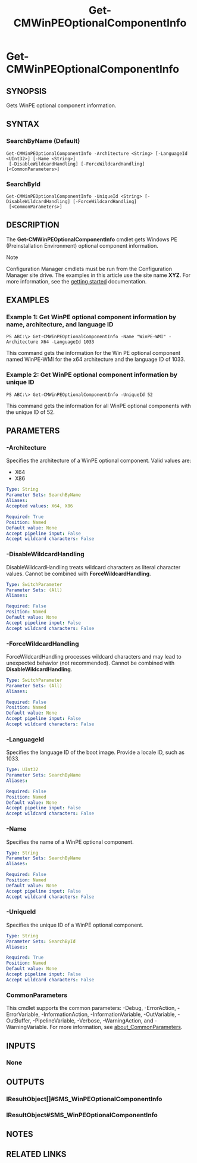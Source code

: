 ﻿---
description: Gets WinPE optional component information.
external help file: AdminUI.PS.Osd.dll-Help.xml
Module Name: ConfigurationManager
ms.date: 05/05/2019
schema: 2.0.0
title: Get-CMWinPEOptionalComponentInfo
---

# Get-CMWinPEOptionalComponentInfo

## SYNOPSIS
Gets WinPE optional component information.

## SYNTAX

### SearchByName (Default)
```
Get-CMWinPEOptionalComponentInfo -Architecture <String> [-LanguageId <UInt32>] [-Name <String>]
 [-DisableWildcardHandling] [-ForceWildcardHandling] [<CommonParameters>]
```

### SearchById
```
Get-CMWinPEOptionalComponentInfo -UniqueId <String> [-DisableWildcardHandling] [-ForceWildcardHandling]
 [<CommonParameters>]
```

## DESCRIPTION
The **Get-CMWinPEOptionalComponentInfo** cmdlet gets Windows PE (Preinstallation Environment) optional component information.

> [!NOTE]
> Configuration Manager cmdlets must be run from the Configuration Manager site drive.
> The examples in this article use the site name **XYZ**. For more information, see the
> [getting started](/powershell/sccm/overview) documentation.

## EXAMPLES

### Example 1: Get WinPE optional component information by name, architecture, and language ID
```
PS ABC:\> Get-CMWinPEOptionalComponentInfo -Name "WinPE-WMI" -Architecture X64 -LanguageId 1033
```

This command gets the information for the Win PE optional component named WinPE-WMI for the x64 architecture and the language ID of 1033.

### Example 2: Get WinPE optional component information by unique ID
```
PS ABC:\> Get-CMWinPEOptionalComponentInfo -UniqueId 52
```

This command gets the information for all WinPE optional components with the unique ID of 52.

## PARAMETERS

### -Architecture
Specifies the architecture of a WinPE optional component.
Valid values are:

- X64
- X86

```yaml
Type: String
Parameter Sets: SearchByName
Aliases:
Accepted values: X64, X86

Required: True
Position: Named
Default value: None
Accept pipeline input: False
Accept wildcard characters: False
```

### -DisableWildcardHandling
DisableWildcardHandling treats wildcard characters as literal character values. Cannot be combined with **ForceWildcardHandling**.

```yaml
Type: SwitchParameter
Parameter Sets: (All)
Aliases:

Required: False
Position: Named
Default value: None
Accept pipeline input: False
Accept wildcard characters: False
```

### -ForceWildcardHandling
ForceWildcardHandling processes wildcard characters and may lead to unexpected behavior (not recommended). Cannot be combined with **DisableWildcardHandling**.

```yaml
Type: SwitchParameter
Parameter Sets: (All)
Aliases:

Required: False
Position: Named
Default value: None
Accept pipeline input: False
Accept wildcard characters: False
```

### -LanguageId
Specifies the language ID of the boot image.
Provide a locale ID, such as 1033.

```yaml
Type: UInt32
Parameter Sets: SearchByName
Aliases:

Required: False
Position: Named
Default value: None
Accept pipeline input: False
Accept wildcard characters: False
```

### -Name
Specifies the name of a WinPE optional component.

```yaml
Type: String
Parameter Sets: SearchByName
Aliases:

Required: False
Position: Named
Default value: None
Accept pipeline input: False
Accept wildcard characters: False
```

### -UniqueId
Specifies the unique ID of a WinPE optional component.

```yaml
Type: String
Parameter Sets: SearchById
Aliases:

Required: True
Position: Named
Default value: None
Accept pipeline input: False
Accept wildcard characters: False
```

### CommonParameters
This cmdlet supports the common parameters: -Debug, -ErrorAction, -ErrorVariable, -InformationAction, -InformationVariable, -OutVariable, -OutBuffer, -PipelineVariable, -Verbose, -WarningAction, and -WarningVariable. For more information, see [about_CommonParameters](http://go.microsoft.com/fwlink/?LinkID=113216).

## INPUTS

### None

## OUTPUTS

### IResultObject[]#SMS_WinPEOptionalComponentInfo

### IResultObject#SMS_WinPEOptionalComponentInfo

## NOTES

## RELATED LINKS
